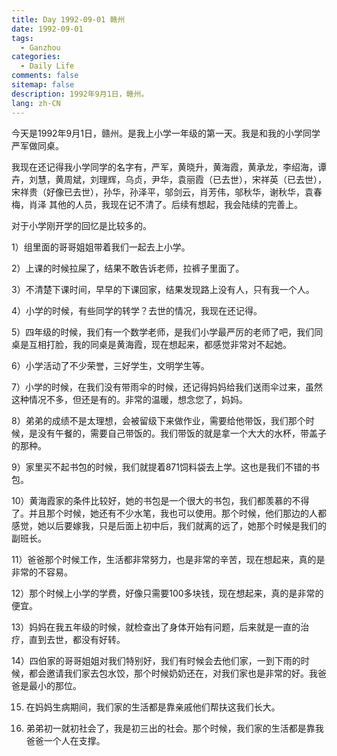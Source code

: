 ```yaml
---
title: Day 1992-09-01 赣州
date: 1992-09-01
tags:
  - Ganzhou
categories:
  - Daily Life
comments: false
sitemap: false
description: 1992年9月1日，赣州。
lang: zh-CN
---
```


今天是1992年9月1日，赣州。是我上小学一年级的第一天。我是和我的小学同学严军做同桌。

我现在还记得我小学同学的名字有，严军，黄晓升，黄海霞，黄承龙，李绍海，谭卉，刘慧，黄周斌，刘理辉，乌贞，尹华，袁丽霞（已去世），宋祥英（已去世），宋祥贵（好像已去世），孙华，孙泽平，邬剑云，肖芳伟，邬秋华，谢秋华，袁春梅，肖泽 其他的人员，我现在记不清了。后续有想起，我会陆续的完善上。

对于小学刚开学的回忆是比较多的。

1）组里面的哥哥姐姐带着我们一起去上小学。

2）上课的时候拉屎了，结果不敢告诉老师，拉裤子里面了。

3）不清楚下课时间，早早的下课回家，结果发现路上没有人，只有我一个人。

4）小学的时候，有些同学的转学？去世的情况，我现在还记得。

5）四年级的时候，我们有一个数学老师，是我们小学最严厉的老师了吧，我们同桌是互相打脸，我的同桌是黄海霞，现在想起来，都感觉非常对不起她。

6）小学活动了不少荣誉，三好学生，文明学生等。

7）小学的时候，在我们没有带雨伞的时候，还记得妈妈给我们送雨伞过来，虽然这种情况不多，但还是有的。非常的温暖，想念您了，妈妈。

8）弟弟的成绩不是太理想，会被留级下来做作业，需要给他带饭，我们那个时候，是没有午餐的，需要自己带饭的。我们带饭的就是拿一个大大的水杯，带盖子的那种。

9）家里买不起书包的时候，我们就提着871饲料袋去上学。这也是我们不错的书包。

10）黄海霞家的条件比较好，她的书包是一个很大的书包，我们都羡慕的不得了。并且那个时候，她还有不少水笔，我也可以使用。那个时候，他们那边的人都感觉，她以后要嫁我，只是后面上初中后，我们就离的远了，她那个时候是我们的副班长。

11）爸爸那个时候工作，生活都非常努力，也是非常的辛苦，现在想起来，真的是非常的不容易。

12）那个时候上小学的学费，好像只需要100多块钱，现在想起来，真的是非常的便宜。

13）妈妈在我五年级的时候，就检查出了身体开始有问题，后来就是一直的治疗，直到去世，都没有好转。

14）四伯家的哥哥姐姐对我们特别好，我们有时候会去他们家，一到下雨的时候，都会邀请我们家去包水饺，那个时候奶奶还在，对我们家也是非常的好。我爸爸是最小的那位。

15) 在妈妈生病期间，我们家的生活都是靠亲戚他们帮扶这我们长大。

16) 弟弟初一就初社会了，我是初三出的社会。那个时候，我们家的生活都是靠我爸爸一个人在支撑。



```

